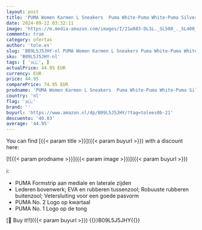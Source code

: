 ```yaml
---
layout: post
title: 'PUMA Women Karmen L Sneakers  Puma White-Puma White-Puma Silver  40.5 EU'
date: 2024-09-22 03:32:11
image: 'https://m.media-amazon.com/images/I/21w883-DL1L._SL500_._SL400_.jpg'
comments: true
category: ofertas
author: 'tole.es'
slug: 'B09L5J5JHY-nl PUMA Women Karmen L Sneakers Puma White-Puma White-Puma...'
sku: 'B09L5J5JHY-nl'
tags: [ '🇳🇱', ]
actualPrice: 44.95 EUR
currency: EUR
price: 44.95
comparePrice: 74.95 EUR
prodname: 'PUMA Women Karmen L Sneakers  Puma White-Puma White-Puma Silver  40.5 EU'
country: 'nl'
flag: '🇳🇱'
brand: ''
buyurl: 'https://www.amazon.nl/dp/B09L5J5JHY/?tag=tolees0b-21'
descuento: '40.03'
average: '44.95'
---
```


You can find [{{< param title >}}]({{< param buyurl >}}) with a discount here:

[![{{< param prodname >}}]({{< param image >}})]({{< param buyurl >}})

ℹ️:

- PUMA Formstrip aan mediale en laterale zijden
- Lederen bovenwerk; EVA en rubberen tussenzool; Robuuste rubberen buitenzool; Vetersluiting voor een goede pasvorm
- PUMA No. 2 Logo op kwartaal
- PUMA No. 1 Logo op de tong

[🛒 Buy it!!]({{< param buyurl >}})
{{<world>}}B09L5J5JHY{{</world>}}
